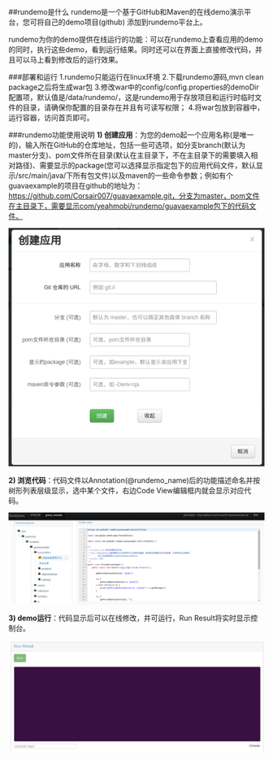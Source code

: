 ##rundemo是什么
rundemo是一个基于GitHub和Maven的在线demo演示平台，您可将自己的demo项目(github) 添加到rundemo平台上。

rundemo为你的demo提供在线运行的功能：可以在rundemo上查看应用的demo的同时，执行这些demo，看到运行结果。同时还可以在界面上直接修改代码，并且可以马上看到修改后的运行效果。

###部署和运行
1.rundemo只能运行在linux环境
2.下载rundemo源码,mvn clean package之后将生成war包
3.修改war中的config/config.properties的demoDir配置项，默认值是/data/rundemo/，这是rundemo用于存放项目和运行时临时文件的目录，请确保你配置的目录存在并且有可读写权限；
4.将war包放到容器中，运行容器，访问首页即可。

###rundemo功能使用说明
**1) 创建应用**：为您的demo起一个应用名称(是唯一的)，输入所在GitHub的仓库地址，包括一些可选项，如分支branch(默认为master分支)、pom文件所在目录(默认在主目录下，不在主目录下的需要填入相对路径)、需要显示的package(您可以选择显示指定包下的应用代码文件，默认显示/src/main/java/下所有包文件)以及maven的一些命令参数；例如有个guavaexample的项目在github的地址为：https://github.com/Corsair007/guavaexample.git，分支为master，pom文件在主目录下，需要显示com/yeahmobi/rundemo/guavaexample包下的代码文件。

 ![image](https://github.com/atellwu/rundemo/raw/develop/webapp/images/readme/1.png)

**2) 浏览代码**：代码文件以Annotation(@rundemo_name)后的功能描述命名并按树形列表层级显示，选中某个文件，右边Code View编辑框内就会显示对应代码。

![image](https://github.com/atellwu/rundemo/raw/develop/webapp/images/readme/2.png)


**3) demo运行**：代码显示后可以在线修改，并可运行，Run Result将实时显示控制台。

![image](https://github.com/atellwu/rundemo/raw/develop/webapp/images/readme/3.png)
